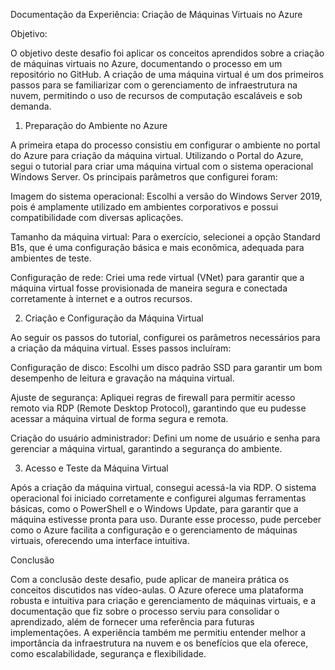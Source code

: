 Documentação da Experiência: Criação de Máquinas Virtuais no Azure

Objetivo:

O objetivo deste desafio foi aplicar os conceitos aprendidos sobre a criação de máquinas virtuais no Azure, documentando o processo em um repositório no GitHub. A criação de uma máquina virtual é um dos primeiros passos para se familiarizar com o gerenciamento de infraestrutura na nuvem, permitindo o uso de recursos de computação escaláveis e sob demanda.

1. Preparação do Ambiente no Azure

A primeira etapa do processo consistiu em configurar o ambiente no portal do Azure para criação da máquina virtual. Utilizando o Portal do Azure, segui o tutorial para criar uma máquina virtual com o sistema operacional Windows Server. Os principais parâmetros que configurei foram:

Imagem do sistema operacional: Escolhi a versão do Windows Server 2019, pois é amplamente utilizado em ambientes corporativos e possui compatibilidade com diversas aplicações.

Tamanho da máquina virtual: Para o exercício, selecionei a opção Standard B1s, que é uma configuração básica e mais econômica, adequada para ambientes de teste.

Configuração de rede: Criei uma rede virtual (VNet) para garantir que a máquina virtual fosse provisionada de maneira segura e conectada corretamente à internet e a outros recursos.

2. Criação e Configuração da Máquina Virtual
   
Ao seguir os passos do tutorial, configurei os parâmetros necessários para a criação da máquina virtual. Esses passos incluíram:

Configuração de disco: Escolhi um disco padrão SSD para garantir um bom desempenho de leitura e gravação na máquina virtual.

Ajuste de segurança: Apliquei regras de firewall para permitir acesso remoto via RDP (Remote Desktop Protocol), garantindo que eu pudesse acessar a máquina virtual de forma segura e remota.

Criação do usuário administrador: Defini um nome de usuário e senha para gerenciar a máquina virtual, garantindo a segurança do ambiente.

3. Acesso e Teste da Máquina Virtual

Após a criação da máquina virtual, consegui acessá-la via RDP. O sistema operacional foi iniciado corretamente e configurei algumas ferramentas básicas, como o PowerShell e o Windows Update, para garantir que a máquina estivesse pronta para uso. Durante esse processo, pude perceber como o Azure facilita a configuração e o gerenciamento de máquinas virtuais, oferecendo uma interface intuitiva.

Conclusão

Com a conclusão deste desafio, pude aplicar de maneira prática os conceitos discutidos nas vídeo-aulas. O Azure oferece uma plataforma robusta e intuitiva para criação e gerenciamento de máquinas virtuais, e a documentação que fiz sobre o processo serviu para consolidar o aprendizado, além de fornecer uma referência para futuras implementações. A experiência também me permitiu entender melhor a importância da infraestrutura na nuvem e os benefícios que ela oferece, como escalabilidade, segurança e flexibilidade.
